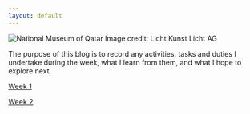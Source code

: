 ```yaml
---
layout: default
---
```

![National Museum of Qatar](/assets/images/nmoq.jpg)
Image credit: Licht Kunst Licht AG

The purpose of this blog is to record any activities, tasks and duties I undertake during the week, what I learn from them, and what I hope to explore next.

[Week 1](./another-page.html)

[Week 2](./another-page-2.html)
